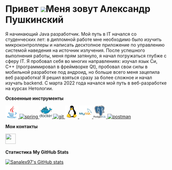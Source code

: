 Привет ![](https://user-images.githubusercontent.com/18350557/176309783-0785949b-9127-417c-8b55-ab5a4333674e.gif)Меня зовут Александр Пушкинский
==========================================================================================================================================

Я начинающий Java разработчик. Мой путь в IT начался со студенческих лет: в дипломной работе мне необходимо было изучить микроконтроллеры и написать десктопное приложение по управлению системой наведения на источник излучения. После успешного выполнения работы, меня прям затянуло, я начал погружаться глубже с сферу IT. Я пробовал себя во многих направлениях: изучал язык Си, С++ (программировал в фреймворке Qt), пробовал свои силы в мобильной разработке под андроид, но больше всего меня зацепила веб разработка! Я решил взяться сразу за более сложное и начал изучать backend. C марта 2022 года начался мой путь в веб-разработке на курсах Нетологии.

**Освоенные инструменты**
<p align="left">
 <a href="https://www.java.com" target="_blank" rel="noreferrer"> <img src="https://raw.githubusercontent.com/devicons/devicon/master/icons/java/java-original.svg" alt="java" width="40" height="40"/> </a>
<a href="https://spring.io/" target="_blank" rel="noreferrer"> <img src="https://www.vectorlogo.zone/logos/springio/springio-icon.svg" alt="spring" width="40" height="40"/> </a>
<a href="https://www.docker.com/" target="_blank" rel="noreferrer"> <img src="https://raw.githubusercontent.com/devicons/devicon/master/icons/docker/docker-original-wordmark.svg" alt="docker" width="40" height="40"/> </a>
<a href="https://git-scm.com/" target="_blank" rel="noreferrer"> <img src="https://www.vectorlogo.zone/logos/git-scm/git-scm-icon.svg" alt="git" width="40" height="40"/> </a>
<a href="https://www.linux.org/" target="_blank" rel="noreferrer"> <img src="https://raw.githubusercontent.com/devicons/devicon/master/icons/linux/linux-original.svg" alt="linux" width="40" height="40"/> </a>
<a href="https://www.mysql.com/" target="_blank" rel="noreferrer"> <img src="https://raw.githubusercontent.com/devicons/devicon/master/icons/mysql/mysql-original-wordmark.svg" alt="mysql" width="40" height="40"/> </a>
<a href="https://www.postgresql.org" target="_blank" rel="noreferrer"> <img src="https://raw.githubusercontent.com/devicons/devicon/master/icons/postgresql/postgresql-original-wordmark.svg" alt="postgresql" width="40" height="40"/> </a> <a href="https://postman.com" target="_blank" rel="noreferrer"> <img src="https://www.vectorlogo.zone/logos/getpostman/getpostman-icon.svg" alt="postman" width="40" height="40"/> </a> </p>



**Мои контакты**
<p align="left">
<a href="https://t.me/Sano31" target="_blank" rel="noreferrer"><img src="https://www.svgrepo.com/show/452115/telegram.svg" width="32" height="32" /></a>
</p>


**Статистика**
<b>My GitHub Stats</b>

<a href="http://www.github.com/Sanalex97"><img src="https://github-readme-stats.vercel.app/api?username=Sanalex97&show_icons=true&hide=&count_private=true&title_color=0891b2&text_color=ffffff&icon_color=0891b2&bg_color=1c1917&hide_border=true&show_icons=true" alt="Sanalex97's GitHub stats" /></a>

